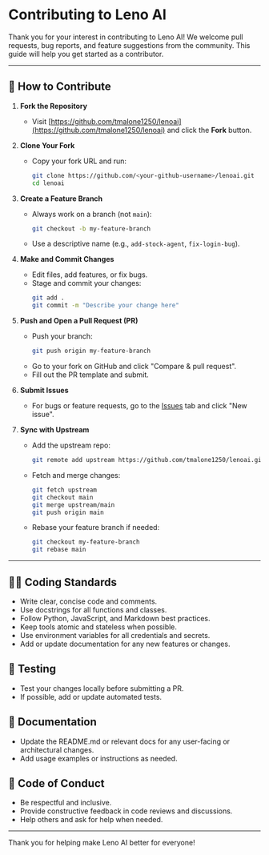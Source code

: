 # Contributing to Leno AI

Thank you for your interest in contributing to Leno AI! We welcome pull requests, bug reports, and feature suggestions from the community. This guide will help you get started as a contributor.

---

## 📝 How to Contribute

1. **Fork the Repository**
   - Visit [https://github.com/tmalone1250/lenoai](https://github.com/tmalone1250/lenoai) and click the **Fork** button.

2. **Clone Your Fork**
   - Copy your fork URL and run:
     ```sh
     git clone https://github.com/<your-github-username>/lenoai.git
     cd lenoai
     ```

3. **Create a Feature Branch**
   - Always work on a branch (not `main`):
     ```sh
     git checkout -b my-feature-branch
     ```
   - Use a descriptive name (e.g., `add-stock-agent`, `fix-login-bug`).

4. **Make and Commit Changes**
   - Edit files, add features, or fix bugs.
   - Stage and commit your changes:
     ```sh
     git add .
     git commit -m "Describe your change here"
     ```

5. **Push and Open a Pull Request (PR)**
   - Push your branch:
     ```sh
     git push origin my-feature-branch
     ```
   - Go to your fork on GitHub and click "Compare & pull request".
   - Fill out the PR template and submit.

6. **Submit Issues**
   - For bugs or feature requests, go to the [Issues](https://github.com/tmalone1250/lenoai/issues) tab and click "New issue".

7. **Sync with Upstream**
   - Add the upstream repo:
     ```sh
     git remote add upstream https://github.com/tmalone1250/lenoai.git
     ```
   - Fetch and merge changes:
     ```sh
     git fetch upstream
     git checkout main
     git merge upstream/main
     git push origin main
     ```
   - Rebase your feature branch if needed:
     ```sh
     git checkout my-feature-branch
     git rebase main
     ```

---

## 🧑‍💻 Coding Standards
- Write clear, concise code and comments.
- Use docstrings for all functions and classes.
- Follow Python, JavaScript, and Markdown best practices.
- Keep tools atomic and stateless when possible.
- Use environment variables for all credentials and secrets.
- Add or update documentation for any new features or changes.

## 🧪 Testing
- Test your changes locally before submitting a PR.
- If possible, add or update automated tests.

## 📄 Documentation
- Update the README.md or relevant docs for any user-facing or architectural changes.
- Add usage examples or instructions as needed.

## 🤝 Code of Conduct
- Be respectful and inclusive.
- Provide constructive feedback in code reviews and discussions.
- Help others and ask for help when needed.

---

Thank you for helping make Leno AI better for everyone!
